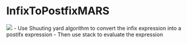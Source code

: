 # InfixToPostfixMARS
<img src="Images\Demo.jpg">
- Use Shuuting yard algorithm to convert the infix expression into a postifx expression
- Then use stack to evaluate the expression

